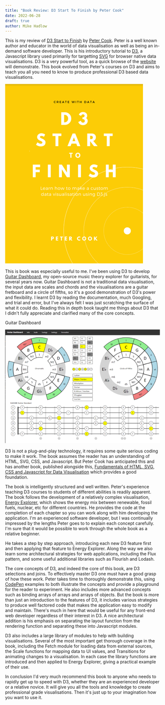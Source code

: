 ```yaml
---
title: "Book Review: D3 Start To Finish by Peter Cook"
date: 2022-06-28
draft: true
author: Mike Hadlow
---
```

This is my review of [D3 Start to Finish](https://www.createwithdata.com/d3-start-to-finish-book/) by [Peter Cook](https://www.peterrcook.com/). Peter is a well known author and educator in the world of data visualisation as well as being an in-demand software developer. This is his introductory tutorial to [D3](https://d3js.org/), a Javascript library used primarily for targetting [SVG](https://developer.mozilla.org/en-US/docs/Web/SVG) for browser native data visualisations. D3 is a very powerful tool, as a quick browse of the [website](https://d3js.org/) will demonstrate. This book evolved from Peter's courses on D3 and aims to teach you all you need to know to produce professional D3 based data visualisations.
<!--more-->

[![D3 Start to Finish](/img/D3-start-to-finish-small.png)](https://www.createwithdata.com/d3-start-to-finish-book/)

This is book was especially useful to me. I've been using D3 to develop [Guitar Dashboard](https://guitardashboard.com/), my open-source music theory explorer for guitarists, for several years now. Guitar Dashboard is not a traditional data visualisation, the input data are scales and chords and the visualisations are a guitar fretboard and a circle of fifths, so it's a good demonstration of D3's power and flexibility. I learnt D3 by reading the documentation, much Googling, and trial and error, but I've always felt I was just scratching the surface of what it could do. Reading this in depth book taught me things about D3 that I didn't fully appreciate and clarified many of the core concepts.

Guitar Dashboard

[![Guitar Dashboard](/img/guitar-dashboard-small.png)](https://guitardashboard.com/)

D3 is not a plug-and-play technology, it requires some quite serious coding to make it work. The book assumes the reader has an understanding of HTML, SVG, CSS, and Javascript. But Peter Cook has anticipated this and has another book, published alongside this, [Fundamentals of HTML, SVG, CSS and Javascript for Data Visualisation](https://leanpub.com/html-svg-css-js-for-data-visualisation) which provides a good foundation.

The book is intelligently structured and well written. Peter's experience teaching D3 courses to students of different abilities is readily apparent. The book follows the development of a relatively complex visualisation, [Energy Explorer](https://d3-start-to-finish-energy-explorer.surge.sh/), which shows the energy mix between renewable, fossil fuels, nuclear, etc for different countries. He provides the code at the completion of each chapter so you can work along with him developing the application. I'm an experienced software developer, but I was continually impressed by the lengths Peter goes to to explain each concept carefully. I'm sure that it would be possible to work through the whole book as a relative beginner.

He takes a step by step approach, introducing each new D3 feature first and then applying that feature to Energy Explorer. Along the way we also learn some architectural strategies for web applications, including the Flux pattern, and some useful additional libraries such as Flourish and Lodash.

The core concepts of D3, and indeed the core of this book, are D3 selections and joins. To effectively master D3 one must have a good grasp of how these work. Peter takes time to thoroughly demonstrate this, using [CodePen](https://codepen.io/) examples to both illustrate the concepts and provide a playground for the reader to experiment. He also includes more advanced concepts such as binding arrays of arrays and arrays of objects. But the book is more than just an introduction to the features of D3, it includes various strategies to produce well factored code that makes the application easy to modify and maintain. There's much in here that would be useful for any front-end web developer regardless of their interest in D3. A nice architectural addition is his emphasis on separating the layout function from the rendering function and separating these into Javascript modules.

D3 also includes a large library of modules to help with building visualisations. Several of the most important get thorough coverage in the book, including the Fetch module for loading data from external sources, the Scale functions for mapping data to UI values, and Transitions for animating changes to a visualisation. In each case the library functions are introduced and then applied to Energy Explorer, giving a practical example of their use.

In conclusion I'd very much recommend this book to anyone who needs to rapidly get up to speed with D3, whether they are an experienced developer or a relative novice. It will give you all the tools and knowledge to create professional grade visualisations. Then it's just up to your imagination how you want to use it.
